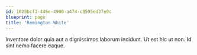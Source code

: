 ```yaml
---
id: 1028bcf3-446e-4900-a474-c8595ed37e9c
blueprint: page
title: 'Remington White'
---
```

Inventore dolor quia aut a dignissimos laborum incidunt. Ut est hic ut non. Id sint nemo facere eaque.